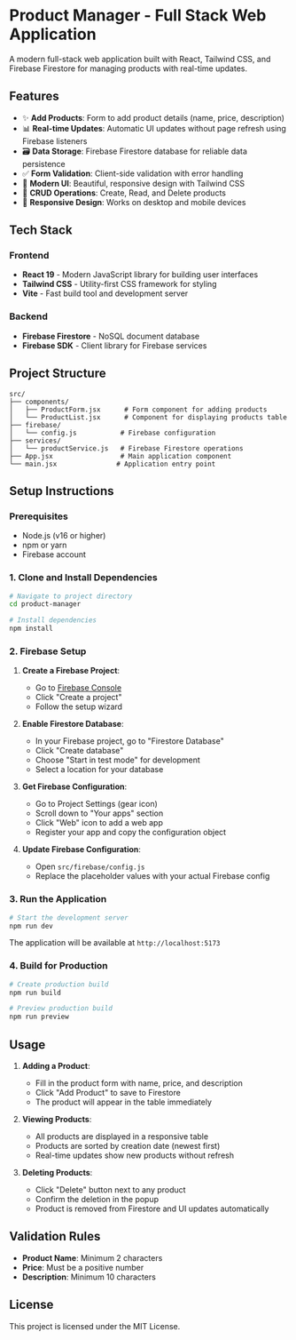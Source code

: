 # Product Manager - Full Stack Web Application

A modern full-stack web application built with React, Tailwind CSS, and Firebase Firestore for managing products with real-time updates.

## Features

- ✨ **Add Products**: Form to add product details (name, price, description)
- 📊 **Real-time Updates**: Automatic UI updates without page refresh using Firebase listeners
- 🗃️ **Data Storage**: Firebase Firestore database for reliable data persistence
- ✅ **Form Validation**: Client-side validation with error handling
- 🎨 **Modern UI**: Beautiful, responsive design with Tailwind CSS
- 🔄 **CRUD Operations**: Create, Read, and Delete products
- 📱 **Responsive Design**: Works on desktop and mobile devices

## Tech Stack

### Frontend
- **React 19** - Modern JavaScript library for building user interfaces
- **Tailwind CSS** - Utility-first CSS framework for styling
- **Vite** - Fast build tool and development server

### Backend
- **Firebase Firestore** - NoSQL document database
- **Firebase SDK** - Client library for Firebase services

## Project Structure

```
src/
├── components/
│   ├── ProductForm.jsx      # Form component for adding products
│   └── ProductList.jsx      # Component for displaying products table
├── firebase/
│   └── config.js           # Firebase configuration
├── services/
│   └── productService.js   # Firebase Firestore operations
├── App.jsx                 # Main application component
└── main.jsx               # Application entry point
```

## Setup Instructions

### Prerequisites
- Node.js (v16 or higher)
- npm or yarn
- Firebase account

### 1. Clone and Install Dependencies

```bash
# Navigate to project directory
cd product-manager

# Install dependencies
npm install
```

### 2. Firebase Setup

1. **Create a Firebase Project**:
   - Go to [Firebase Console](https://console.firebase.google.com/)
   - Click "Create a project"
   - Follow the setup wizard

2. **Enable Firestore Database**:
   - In your Firebase project, go to "Firestore Database"
   - Click "Create database"
   - Choose "Start in test mode" for development
   - Select a location for your database

3. **Get Firebase Configuration**:
   - Go to Project Settings (gear icon)
   - Scroll down to "Your apps" section
   - Click "Web" icon to add a web app
   - Register your app and copy the configuration object

4. **Update Firebase Configuration**:
   - Open `src/firebase/config.js`
   - Replace the placeholder values with your actual Firebase config

### 3. Run the Application

```bash
# Start the development server
npm run dev
```

The application will be available at `http://localhost:5173`

### 4. Build for Production

```bash
# Create production build
npm run build

# Preview production build
npm run preview
```

## Usage

1. **Adding a Product**:
   - Fill in the product form with name, price, and description
   - Click "Add Product" to save to Firestore
   - The product will appear in the table immediately

2. **Viewing Products**:
   - All products are displayed in a responsive table
   - Products are sorted by creation date (newest first)
   - Real-time updates show new products without refresh

3. **Deleting Products**:
   - Click "Delete" button next to any product
   - Confirm the deletion in the popup
   - Product is removed from Firestore and UI updates automatically

## Validation Rules

- **Product Name**: Minimum 2 characters
- **Price**: Must be a positive number
- **Description**: Minimum 10 characters

## License

This project is licensed under the MIT License.
